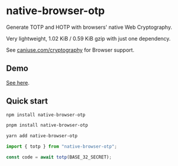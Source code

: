 # native-browser-otp

Generate TOTP and HOTP with browsers' native Web Cryptography.

Very lightweight, 1.02 KiB / 0.59 KiB gzip with just one dependency.

See [caniuse.com/cryptography](https://caniuse.com/cryptography) for Browser support.

## Demo

[See here](https://g12i.github.io/native-browser-otp/).

## Quick start

```bash
npm install native-browser-otp
```

```bash
pnpm install native-browser-otp
```

```bash
yarn add native-browser-otp
```

```jsx
import { totp } from "native-browser-otp";

const code = await totp(BASE_32_SECRET);
```
